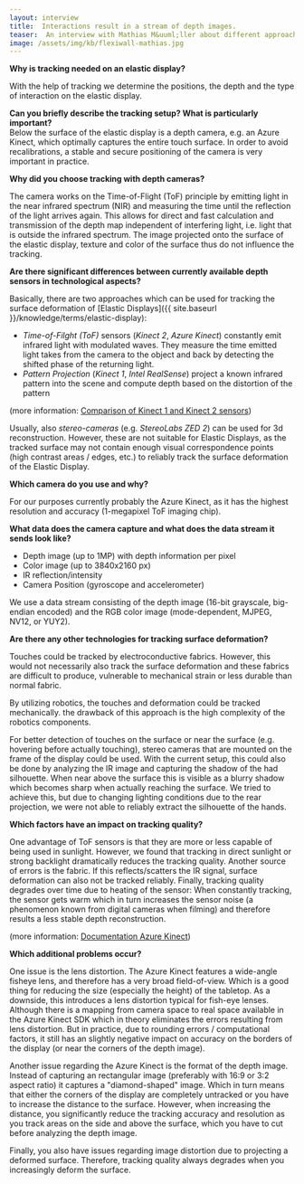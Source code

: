 ```yaml
---
layout: interview
title:  Interactions result in a stream of depth images.
teaser:  An interview with Mathias M&uuml;ller about different approaches of tracking surface deformation for Elastic Displays and the challenges of using current depth sensing technologies
image: /assets/img/kb/flexiwall-mathias.jpg
---
```


**Why is tracking needed on an elastic display?**

With the help of tracking we determine the positions, the depth and the type of interaction on the elastic display.

**Can you briefly describe the tracking setup? What is particularly important?**  
Below the surface of the elastic display is a depth camera, e.g. an Azure Kinect, which optimally captures the entire touch surface. In order to avoid recalibrations, a stable and secure positioning of the camera is very important in practice.

**Why did you choose tracking with depth cameras?**

The camera works on the Time-of-Flight (ToF) principle by emitting light in the near infrared spectrum (NIR) and measuring the time until the reflection of the light arrives again. This allows for direct and fast calculation and transmission of the depth map independent of interfering light, i.e. light that is outside the infrared spectrum. The image projected onto the surface of the elastic display, texture and color of the surface thus do not influence the tracking.

**Are there significant differences between currently available depth sensors in technological aspects?**

Basically, there are two approaches which can be used for tracking the surface deformation of [Elastic Displays]({{ site.baseurl }}/knowledge/terms/elastic-display):

* *Time-of-Filght (ToF)* sensors (*Kinect 2*, *Azure Kinect*) constantly emit infrared light with modulated waves. They measure the time emitted light takes from the camera to the object and back by detecting the shifted phase of the returning light.
* *Pattern Projection* (*Kinect 1*, *Intel RealSense*) project a known infrared pattern into the scene and compute depth based on the distortion of the pattern

(more information: [Comparison of Kinect 1 and Kinect 2 sensors](https://www.dfki.de/fileadmin/user_upload/import/8767_wasenmuller2016comparison.pdf))

Usually, also *stereo-cameras* (e.g. *StereoLabs ZED 2*) can be used for 3d reconstruction. However, these are not suitable for Elastic Displays, as the tracked surface may not contain enough visual correspondence points (high contrast areas / edges, etc.) to reliably track the surface deformation of the Elastic Display.

**Which camera do you use and why?**

For our purposes currently probably the Azure Kinect, as it has the highest resolution and accuracy (1-megapixel ToF imaging chip).

**What data does the camera capture and what does the data stream it sends look like?**

* Depth image (up to 1MP) with depth information per pixel
* Color image (up to 3840x2160 px)
* IR reflection/intensity
* Camera Position (gyroscope and accelerometer)

We use a data stream consisting of the depth image (16-bit grayscale, big-endian encoded) and the RGB color image (mode-dependent, MJPEG, NV12, or YUY2).

**Are there any other technologies for tracking surface deformation?**

Touches could be tracked by electroconductive fabrics. However, this would not necessarily also track the surface deformation and these fabrics are difficult to produce, vulnerable to mechanical strain or less durable than normal fabric.

By utilizing robotics, the touches and deformation could be tracked mechanically. the drawback of this approach is the high complexity of the robotics components.

For better detection of touches on the surface or near the surface (e.g. hovering before actually touching), stereo cameras that are mounted on the frame of the display could be used.
With the current setup, this could also be done by analyzing the IR image and capturing the shadow of the had silhouette. When near above the surface this is visible as a blurry shadow which becomes sharp when actually reaching the surface.
We tried to achieve this, but due to changing lighting conditions due to the rear projection, we were not able to reliably extract the silhouette of the hands.

**Which factors have an impact on tracking quality?**

One advantage of ToF sensors is that they are more or less capable of being used in sunlight. However, we found that tracking in direct sunlight or strong backlight dramatically reduces the tracking quality.
Another source of errors is the fabric. If this reflects/scatters the IR signal, surface deformation can also not be tracked reliably.
Finally, tracking quality degrades over time due to heating of the sensor: When constantly tracking, the sensor gets warm which in turn increases the sensor noise (a phenomenon known from digital cameras when filming) and therefore results a less stable depth reconstruction.

(more information: [Documentation Azure Kinect](https://docs.microsoft.com/de-de/azure/kinect-dk/depth-camera))

**Which additional problems occur?**

One issue is the lens distortion. The Azure Kinect features a wide-angle fisheye lens, and therefore has a very broad field-of-view. Which is a good thing for reducing the size (especially the height) of the tabletop. As a downside, this introduces a lens distortion typical for fish-eye lenses. Although there is a mapping from camera space to real space available in the Azure Kinect SDK which in theory eliminates the errors resulting from lens distortion. But in practice, due to rounding errors / computational factors, it still has an slightly negative impact on accuracy on the borders of the display (or near the corners of the depth image).

Another issue regarding the Azure Kinect is the format of the depth image. Instead of capturing an rectangular image (preferably with 16:9 or 3:2 aspect ratio) it captures a "diamond-shaped" image. Which in turn means that either the corners of the display are completely untracked or you have to increase the distance to the surface. However, when increasing the distance, you significantly reduce the tracking accuracy and resolution as you track areas on the side and above the surface, which you have to cut before analyzing the depth image.

Finally, you also have issues regarding image distortion due to projecting a deformed surface. Therefore, tracking quality always degrades when you increasingly deform the surface.

